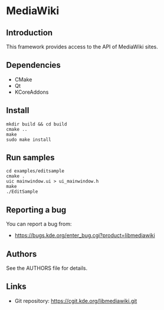 # MediaWiki

## Introduction

This framework provides access to the API of MediaWiki sites.

## Dependencies

* CMake
* Qt
* KCoreAddons

## Install

    mkdir build && cd build
    cmake ..
    make
    sudo make install

## Run samples

    cd examples/editsample
    cmake .
    uic mainwindow.ui > ui_mainwindow.h
    make
    ./EditSample

## Reporting a bug

You can report a bug from:

- https://bugs.kde.org/enter_bug.cgi?product=libmediawiki

## Authors

See the AUTHORS file for details.

## Links

- Git repository: https://cgit.kde.org/libmediawiki.git